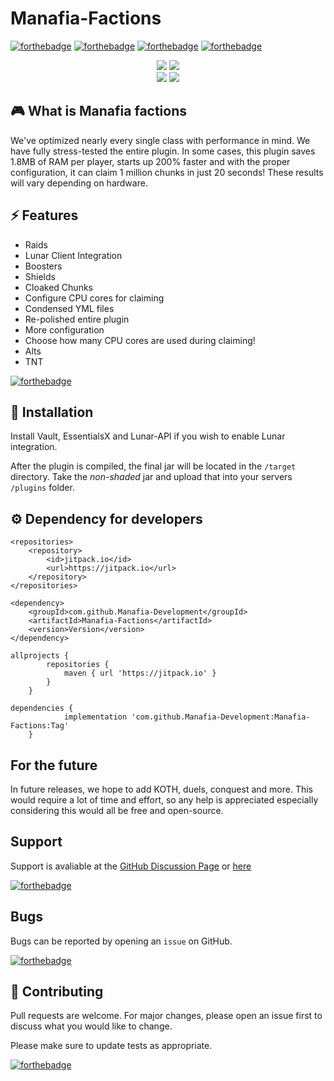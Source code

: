 # Manafia-Factions

[![forthebadge](https://forthebadge.com/images/badges/built-with-love.svg)](https://forthebadge.com)
[![forthebadge](https://forthebadge.com/images/badges/made-with-java.svg)](https://forthebadge.com)
[![forthebadge](https://forthebadge.com/images/badges/open-source.svg)](https://forthebadge.com)
[![forthebadge](https://forthebadge.com/images/badges/powered-by-black-magic.svg)](https://forthebadge.com)

<div align="center">
    <a href="https://github.com/SaberLLC/SaberFactions"><img src="https://img.shields.io/badge/SaberFactions%20-Fork-e64c65"></a>
    <a href=https://jitpack.io/#Manafia-Development/Manafia-Factions"><img src="https://jitpack.io/v/Manafia-Development/Manafia-Factions.svg"></a>
</div>

<div align="center">
    <a href="https://www.codefactor.io/repository/github/manafia-development/manafia-factions"><img src="https://www.codefactor.io/repository/github/manafia-development/manafia-factions/badge"></a>
    <a href="https://makeapullrequest.com"><img src="https://img.shields.io/badge/PRs-welcome-brightgreen.svg?style=flat-square"></a>
</div>


## 🎮 What is Manafia factions

We've optimized nearly every single class with performance in mind. We have fully stress-tested the entire plugin. In
some cases, this plugin saves 1.8MB of RAM per player, starts up 200% faster and with the proper configuration, it can
claim 1 million chunks in just 20 seconds! These results will vary depending on hardware.

## ⚡️ Features

- Raids
- Lunar Client Integration
- Boosters
- Shields
- Cloaked Chunks
- Configure CPU cores for claiming
- Condensed YML files
- Re-polished entire plugin
- More configuration
- Choose how many CPU cores are used during claiming!
- Alts
- TNT

[![forthebadge](https://forthebadge.com/images/badges/built-with-grammas-recipe.svg)](https://forthebadge.com)

## 🚀 Installation

Install Vault, EssentialsX and Lunar-API if you wish to enable Lunar integration.

After the plugin is compiled, the final jar will be located in the ``/target`` directory. Take the *non-shaded* jar and
upload that into your servers ``/plugins`` folder.

## ⚙️ Dependency for developers

	<repositories>
		<repository>
		    <id>jitpack.io</id>
		    <url>https://jitpack.io</url>
		</repository>
	</repositories>

	<dependency>
	    <groupId>com.github.Manafia-Development</groupId>
	    <artifactId>Manafia-Factions</artifactId>
	    <version>Version</version>
	</dependency>
																
```
allprojects {
		repositories {
			maven { url 'https://jitpack.io' }
		}
	}
																
dependencies {
	        implementation 'com.github.Manafia-Development:Manafia-Factions:Tag'
	}
```

																

## For the future

In future releases, we hope to add KOTH, duels, conquest and more. This would require a lot of time and effort, so any
help is appreciated especially considering this would all be free and open-source.

## Support

Support is avaliable at
the [GitHub Discussion Page](https://github.com/Manafia-Development/Manafia-Factions/discussions)
or [here](https://matrix.to/#/#manafia-development:mozilla.org)

[![forthebadge](https://forthebadge.com/images/badges/not-a-bug-a-feature.svg)](https://forthebadge.com)

## Bugs

Bugs can be reported by opening an ``issue`` on GitHub.

[![forthebadge](https://forthebadge.com/images/badges/not-an-issue.svg)](https://forthebadge.com)

## 🎁 Contributing

Pull requests are welcome. For major changes, please open an issue first to discuss what you would like to change.

Please make sure to update tests as appropriate.

[![forthebadge](https://forthebadge.com/images/badges/powered-by-pull-requests.svg)](https://forthebadge.com)




